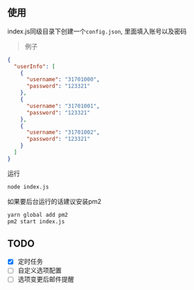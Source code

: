 ## 使用

index.js同级目录下创建一个`config.json`, 里面填入账号以及密码

> 例子

``` json
{
  "userInfo": [
    {
      "username": "31701000",
      "password": "123321"
    },
    {
      "username": "31701001",
      "password": "123321"
    },
    {
      "username": "31701002",
      "password": "123321"
    }
  ]
}
```

运行
``` bash
node index.js

```

如果要后台运行的话建议安装pm2
``` bash
yarn global add pm2
pm2 start index.js
```


## TODO
- [x] 定时任务
- [ ] 自定义选项配置
- [ ] 选项变更后邮件提醒